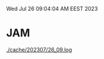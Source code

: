Wed Jul 26 09:04:04 AM EEST 2023
# JAM
<a href='./cache/202307/26_09.log'>./cache/202307/26_09.log</a>
